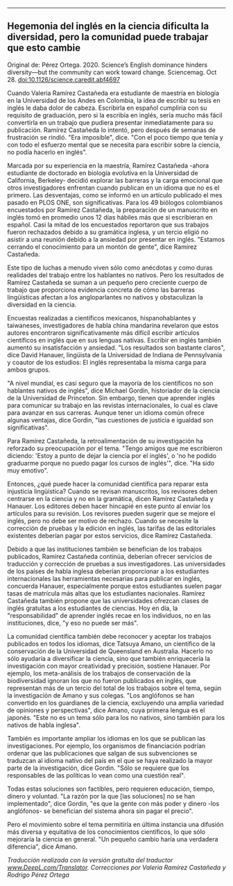 
---
Hegemonia del inglés en la ciencia dificulta la diversidad, pero la comunidad puede trabajar que esto cambie
---
Original de: Pérez Ortega. 2020. Science’s English dominance hinders diversity—but the community can work toward change. Sciencemag. Oct 28. [doi:10.1126/science.caredit.abf4697](https://www.sciencemag.org/careers/2020/10/science-s-english-dominance-hinders-diversity-community-can-work-toward-change)

Cuando Valeria Ramírez Castañeda era estudiante de maestría en biología en la Universidad de los Andes en Colombia, la idea de escribir su tesis en inglés le daba dolor de cabeza. Escribirla en español cumpliría con su requisito de graduación, pero si la escribía en inglés, sería mucho más fácil convertirla en un trabajo que pudiera presentar inmediatamente para su publicación. Ramírez Castañeda lo intentó, pero después de semanas de frustración se rindió. "Era imposible", dice. "Con el poco tiempo que tenía y con todo el esfuerzo mental que se necesita para escribir sobre la ciencia, no podía hacerlo en inglés".

Marcada por su experiencia en la maestría, Ramírez Castañeda -ahora estudiante de doctorado en biología evolutiva en la Universidad de California, Berkeley- decidió explorar las barreras y la carga emocional que otros investigadores enfrentan cuando publican en un idioma que no es el primero. Las desventajas, como se informó en un artículo publicado el mes pasado en PLOS ONE, son significativas. Para los 49 biólogos colombianos encuestados por Ramírez Castañeda, la preparación de un manuscrito en inglés tomó en promedio unos 12 días hábiles más que si escribieran en español. Casi la mitad de los encuestados reportaron que sus trabajos fueron rechazados debido a su gramática inglesa, y un tercio eligió no asistir a una reunión debido a la ansiedad por presentar en inglés. "Estamos cerrando el conocimiento para un montón de gente", dice Ramírez Castañeda.

Este tipo de luchas a menudo viven sólo como anécdotas y como duras realidades del trabajo entre los hablantes no nativos. Pero los resultados de Ramírez Castañeda se suman a un pequeño pero creciente cuerpo de trabajo que proporciona evidencia concreta de cómo las barreras lingüísticas afectan a los angloparlantes no nativos y obstaculizan la diversidad en la ciencia.

Encuestas realizadas a científicos mexicanos, hispanohablantes y taiwaneses, investigadores de habla china mandarina revelaron que estos autores encontraron significativamente más difícil escribir artículos científicos en inglés que en sus lenguas nativas. Escribir en inglés también aumentó su insatisfacción y ansiedad. "Los resultados son bastante claros", dice David Hanauer, lingüista de la Universidad de Indiana de Pennsylvania y coautor de los estudios: El inglés representaba la misma carga para ambos grupos.

"A nivel mundial, es casi seguro que la mayoría de los científicos no son hablantes nativos de inglés", dice Michael Gordin, historiador de la ciencia de la Universidad de Princeton. Sin embargo, tienen que aprender inglés para comunicar su trabajo en las revistas internacionales, lo cual es clave para avanzar en sus carreras. Aunque tener un idioma común ofrece algunas ventajas, dice Gordin, "las cuestiones de justicia e igualdad son significativas".

Para Ramírez Castañeda, la retroalimentación de su investigación ha reforzado su preocupación por el tema. "Tengo amigos que me escribieron diciendo: 'Estoy a punto de dejar la ciencia por el inglés', o 'no he podido graduarme porque no puedo pagar los cursos de inglés'", dice. "Ha sido muy emotivo".

Entonces, ¿qué puede hacer la comunidad científica para reparar esta injusticia lingüística? Cuando se revisan manuscritos, los revisores deben centrarse en la ciencia y no en la gramática, dicen Ramírez Castañeda y Hanauer. Los editores deben hacer hincapié en este punto al enviar los artículos para su revisión. Los revisores pueden sugerir que se mejore el inglés, pero no debe ser motivo de rechazo. Cuando se necesite la corrección de pruebas y la edición en inglés, las tarifas de las editoriales existentes deberían pagar por estos servicios, dice Ramírez Castañeda.

Debido a que las instituciones también se benefician de los trabajos publicados, Ramírez Castañeda continúa, deberían ofrecer servicios de traducción y corrección de pruebas a sus investigadores. Las universidades de los países de habla inglesa deberían proporcionar a los estudiantes internacionales las herramientas necesarias para publicar en inglés, concuerda Hanauer, especialmente porque estos estudiantes suelen pagar tasas de matrícula más altas que los estudiantes nacionales. Ramírez Castañeda también propone que las universidades ofrezcan clases de inglés gratuitas a los estudiantes de ciencias. Hoy en día, la "responsabilidad" de aprender inglés recae en los individuos, no en las instituciones, dice, "y eso no puede ser más".

La comunidad científica también debe reconocer y aceptar los trabajos publicados en todos los idiomas, dice Tatsuya Amano, un científico de la conservación de la Universidad de Queensland en Australia. Hacerlo no sólo ayudaría a diversificar la ciencia, sino que también enriquecería la investigación con mayor creatividad y precisión, sostiene Hanauer. Por ejemplo, los meta-análisis de los trabajos de conservación de la biodiversidad ignoran los que no fueron publicados en inglés, que representan más de un tercio del total de los trabajos sobre el tema, según la investigación de Amano y sus colegas. "Los anglófonos se han convertido en los guardianes de la ciencia, excluyendo una amplia variedad de opiniones y perspectivas", dice Amano, cuya primera lengua es el japonés. "Este no es un tema sólo para los no nativos, sino también para los nativos de habla inglesa".



También es importante ampliar los idiomas en los que se publican las investigaciones. Por ejemplo, los organismos de financiación podrían ordenar que las publicaciones que salgan de sus subvenciones se traduzcan al idioma nativo del país en el que se haya realizado la mayor parte de la investigación, dice Gordin. "Sólo se requiere que los responsables de las políticas lo vean como una cuestión real".

Todas estas soluciones son factibles, pero requieren educación, tiempo, dinero y voluntad. "La razón por la que [las soluciones] no se han implementado", dice Gordin, "es que la gente con más poder y dinero -los anglófonos- se benefician del sistema ahora sin pagar el precio".

Pero el movimiento sobre el tema permitiría en última instancia una difusión más diversa y equitativa de los conocimientos científicos, lo que sólo mejoraría la ciencia en general. "Un pequeño cambio haría una verdadera diferencia", dice Amano.



_Traducción realizada con la versión gratuita del traductor www.DeepL.com/Translator. Correcciones por Valeria Ramírez Castañeda y Rodrigo Pérez Ortega_

